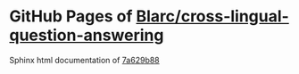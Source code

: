 GitHub Pages of [Blarc/cross-lingual-question-answering](https://github.com/Blarc/cross-lingual-question-answering.git)
===
Sphinx html documentation of [7a629b88](https://github.com/Blarc/cross-lingual-question-answering/tree/7a629b88478a25b3bfe13733bcfb073b63d89176)

